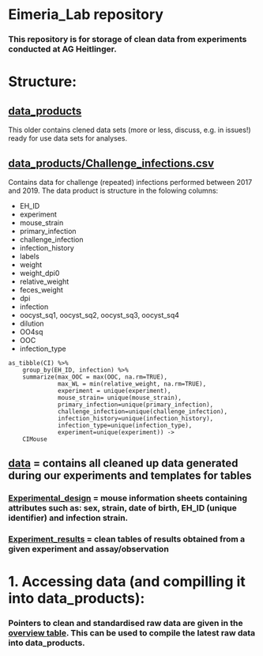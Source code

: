 # Eimeria_Lab repository

### This repository is for storage of clean data from experiments conducted at AG Heitlinger. 

# Structure:

## [data_products](https://github.com/derele/Eimeria_Lab/tree/master/data_products)

This older contains clened data sets (more or less, discuss, e.g. in
issues!) ready for use data sets for analyses. 

## [data_products/Challenge_infections.csv](https://github.com/derele/Eimeria_Lab/tree/master/data_products/Challenge_infections.csv)

Contains data for challenge (repeated) infections performed between
2017 and 2019. The data product is structure in the folowing columns:

- EH_ID
- experiment
- mouse_strain
- primary_infection
- challenge_infection
- infection_history
- labels
- weight 
- weight_dpi0
- relative_weight
- feces_weight 
- dpi 
- infection 
- oocyst_sq1, oocyst_sq2, oocyst_sq3, oocyst_sq4
- dilution
- OO4sq
- OOC
- infection_type


```{r }
as_tibble(CI) %>%
    group_by(EH_ID, infection) %>%
    summarize(max_OOC = max(OOC, na.rm=TRUE),
              max_WL = min(relative_weight, na.rm=TRUE),
              experiment = unique(experiment),
              mouse_strain= unique(mouse_strain),
              primary_infection=unique(primary_infection),
              challenge_infection=unique(challenge_infection),
              infection_history=unique(infection_history),
              infection_type=unique(infection_type),
              experiment=unique(experiment)) ->
    CIMouse
```

## [data](https://github.com/derele/Eimeria_Lab/tree/master/data) = contains all cleaned up data generated during our experiments and templates for tables

### [Experimental_design](https://github.com/derele/Eimeria_Lab/tree/master/data/Experimental_design) = mouse information sheets containing attributes such as: sex, strain, date of birth, EH_ID (unique identifier) and infection strain.
### [Experiment_results](https://github.com/derele/Eimeria_Lab/tree/master/data/Experiment_results) = clean tables of results obtained from a given experiment and assay/observation

# 1. Accessing data (and compilling it into data_products):
### Pointers to clean and standardised raw data are given in the [overview table](https://raw.githubusercontent.com/derele/Eimeria_Lab/master/Eimeria_Lab_overview.csv). This  can be used to compile the latest raw data into data_products. 



